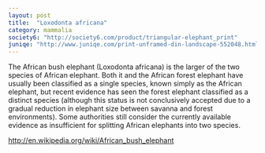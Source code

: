 ```yaml
---
layout: post
title:  "Loxodonta africana"
category: mammalia
society6: "http://society6.com/product/triangular-elephant_print"
juniqe: "http://www.juniqe.com/print-unframed-din-landscape-552048.html"
---
```


The African bush elephant (Loxodonta africana) is the larger of the two species of African elephant. Both it and the African forest elephant have usually been classified as a single species, known simply as the African elephant, but recent evidence has seen the forest elephant classified as a distinct species (although this status is not conclusively accepted due to a gradual reduction in elephant size between savanna and forest environments). Some authorities still consider the currently available evidence as insufficient for splitting African elephants into two species.

http://en.wikipedia.org/wiki/African_bush_elephant
